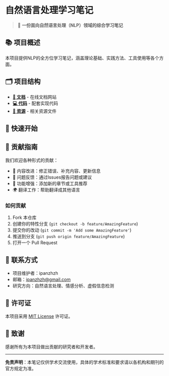 # 自然语言处理学习笔记

> 📖 **一份面向自然语言处理（NLP）领域的综合学习笔记**

## 📚 项目概述

本项目提供NLP的全方位学习笔记，涵盖理论基础、实践方法、工具使用等各个方面。

## 🗂️ 项目结构

- **[📖 文档](https://panzhzh.github.io/nlp-learning-research-guide/#/docs/)** - 在线文档网站
- **[💻 代码](https://panzhzh.github.io/nlp-learning-research-guide/#/code_docs/)** - 配套实现代码
- **[🔗 资源](https://panzhzh.github.io/nlp-learning-research-guide/#/assets/)** - 相关资源文件

## 🚀 快速开始

## 🤝 贡献指南

我们欢迎各种形式的贡献：

- 📝 内容改进：修正错误、补充内容、更新信息
- 🐛 问题反馈：通过Issues报告问题或建议
- 🔧 功能增强：添加新的章节或工具推荐
- 🌍 翻译工作：帮助翻译成其他语言

### 如何贡献

1. Fork 本仓库
2. 创建你的特性分支 (`git checkout -b feature/AmazingFeature`)
3. 提交你的改动 (`git commit -m 'Add some AmazingFeature'`)
4. 推送到分支 (`git push origin feature/AmazingFeature`)
5. 打开一个 Pull Request

## 📧 联系方式

- 项目维护者：ipanzhzh
- 邮箱：ipanzhzh@gmail.com
- 研究方向：自然语言处理、情感分析、虚假信息检测

## 📄 许可证

本项目采用 [MIT License](LICENSE) 许可证。

## 🙏 致谢

感谢所有为本项目做出贡献的研究者和开发者。

---

**免责声明**：本笔记仅供学术交流使用，具体的学术标准和要求请以各机构和期刊的官方规定为准。